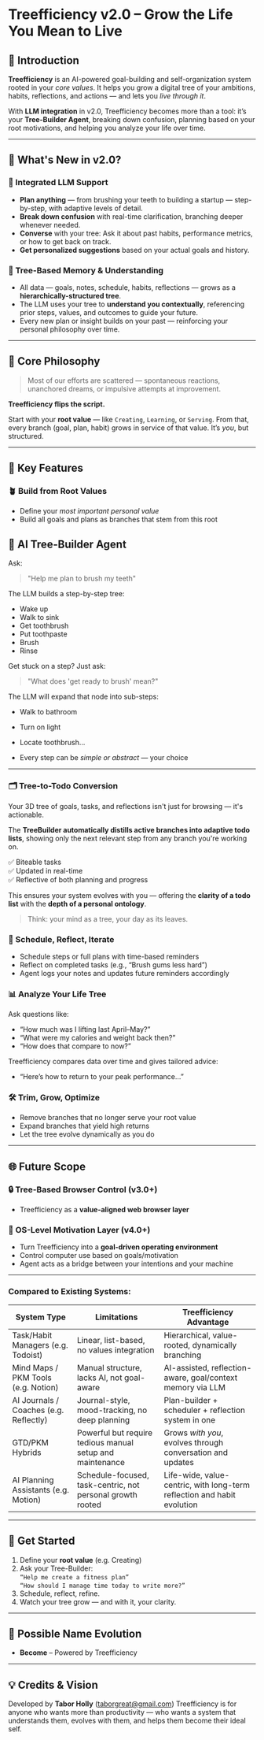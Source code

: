 # Treefficiency v2.0 – Grow the Life You Mean to Live

## 🌱 Introduction

**Treefficiency** is an AI-powered goal-building and self-organization system rooted in your _core values_. It helps you grow a digital tree of your ambitions, habits, reflections, and actions — and lets you _live through it_.

With **LLM integration** in v2.0, Treefficiency becomes more than a tool: it’s your **Tree-Builder Agent**, breaking down confusion, planning based on your root motivations, and helping you analyze your life over time.

---

## 🌳 What's New in v2.0?

### 🧠 Integrated LLM Support

- **Plan anything** — from brushing your teeth to building a startup — step-by-step, with adaptive levels of detail.
- **Break down confusion** with real-time clarification, branching deeper whenever needed.
- **Converse** with your tree: Ask it about past habits, performance metrics, or how to get back on track.
- **Get personalized suggestions** based on your actual goals and history.

### 🌲 Tree-Based Memory & Understanding

- All data — goals, notes, schedule, habits, reflections — grows as a **hierarchically-structured tree**.
- The LLM uses your tree to **understand you contextually**, referencing prior steps, values, and outcomes to guide your future.
- Every new plan or insight builds on your past — reinforcing your personal philosophy over time.

---

## 🌿 Core Philosophy

> Most of our efforts are scattered — spontaneous reactions, unanchored dreams, or impulsive attempts at improvement.

**Treefficiency flips the script.**

Start with your **root value** — like `Creating`, `Learning`, or `Serving`. From that, every branch (goal, plan, habit) grows in service of that value. It’s _you_, but structured.

---

## 🧰 Key Features

### 🪴 Build from Root Values

- Define your _most important personal value_
- Build all goals and plans as branches that stem from this root

## 🤖 AI Tree-Builder Agent

Ask:

> "Help me plan to brush my teeth"

The LLM builds a step-by-step tree:

- Wake up
- Walk to sink
- Get toothbrush
- Put toothpaste
- Brush
- Rinse

Get stuck on a step? Just ask:

> "What does 'get ready to brush' mean?"

The LLM will expand that node into sub-steps:

- Walk to bathroom
- Turn on light
- Locate toothbrush...

- Every step can be _simple or abstract_ — your choice

---

### 🗂️ Tree-to-Todo Conversion

Your 3D tree of goals, tasks, and reflections isn't just for browsing — it's actionable.

The **TreeBuilder automatically distills active branches into adaptive todo lists**, showing only the next relevant step from any branch you're working on.

✅ Biteable tasks  
✅ Updated in real-time  
✅ Reflective of both planning and progress

This ensures your system evolves with you — offering the **clarity of a todo list** with the **depth of a personal ontology**.

> Think: your mind as a tree, your day as its leaves.

### 📝 Schedule, Reflect, Iterate

- Schedule steps or full plans with time-based reminders
- Reflect on completed tasks (e.g., “Brush gums less hard”)
- Agent logs your notes and updates future reminders accordingly

### 📊 Analyze Your Life Tree

Ask questions like:

- “How much was I lifting last April–May?”
- “What were my calories and weight back then?”
- “How does that compare to now?”

Treefficiency compares data over time and gives tailored advice:

- “Here’s how to return to your peak performance...”

### 🛠 Trim, Grow, Optimize

- Remove branches that no longer serve your root value
- Expand branches that yield high returns
- Let the tree evolve dynamically as you do

---

## 🌐 Future Scope

### 🔒 Tree-Based Browser Control (v3.0+)

- Treefficiency as a **value-aligned web browser layer**

### 🧬 OS-Level Motivation Layer (v4.0+)

- Turn Treefficiency into a **goal-driven operating environment**
- Control computer use based on goals/motivation
- Agent acts as a bridge between your intentions and your machine

---

### Compared to Existing Systems:

| System Type                            | Limitations                                                | Treefficiency Advantage                                                 |
| -------------------------------------- | ---------------------------------------------------------- | ----------------------------------------------------------------------- |
| Task/Habit Managers (e.g. Todoist)     | Linear, list-based, no values integration                  | Hierarchical, value-rooted, dynamically branching                       |
| Mind Maps / PKM Tools (e.g. Notion)    | Manual structure, lacks AI, not goal-aware                 | AI-assisted, reflection-aware, goal/context memory via LLM              |
| AI Journals / Coaches (e.g. Reflectly) | Journal-style, mood-tracking, no deep planning             | Plan-builder + scheduler + reflection system in one                     |
| GTD/PKM Hybrids                        | Powerful but require tedious manual setup and maintenance  | Grows _with you_, evolves through conversation and updates              |
| AI Planning Assistants (e.g. Motion)   | Schedule-focused, task-centric, not personal growth rooted | Life-wide, value-centric, with long-term reflection and habit evolution |

---

## 🚀 Get Started

1. Define your **root value** (e.g. Creating)
2. Ask your Tree-Builder:  
   `“Help me create a fitness plan”`  
   `“How should I manage time today to write more?”`
3. Schedule, reflect, refine.
4. Watch your tree grow — and with it, your clarity.

---

## 🧬 Possible Name Evolution

- **Become** – Powered by Treefficiency

---

## 💡 Credits & Vision

Developed by **Tabor Holly** (taborgreat@gmail.com)
Treefficiency is for anyone who wants more than productivity — who wants a system that understands them, evolves with them, and helps them become their ideal self.
